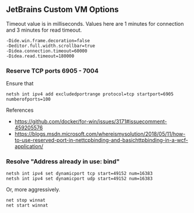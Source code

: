 ## JetBrains Custom VM Options

Timeout value is in milliseconds.
Values here are 1 minutes for connection and 3 minutes for read timeout.

```properties
-Dide.win.frame.decoration=false
-Deditor.full.width.scrollbar=true
-Didea.connection.timeout=60000
-Didea.read.timeout=180000
```

### Reserve TCP ports 6905 - 7004

Ensure that 

```batch
netsh int ipv4 add excludedportrange protocol=tcp startport=6905 numberofports=100
```

References

- <https://github.com/docker/for-win/issues/3171#issuecomment-459205576>
- <https://blogs.msdn.microsoft.com/whereismysolution/2018/05/11/how-to-use-reserved-port-in-nettcpbinding-and-basichttpbinding-in-a-wcf-application/>

### Resolve "Address already in use: bind"

```batch
netsh int ipv4 set dynamicport tcp start=49152 num=16383
netsh int ipv4 set dynamicport udp start=49152 num=16383
```

Or, more aggressively.

```batch
net stop winnat
net start winnat
```
